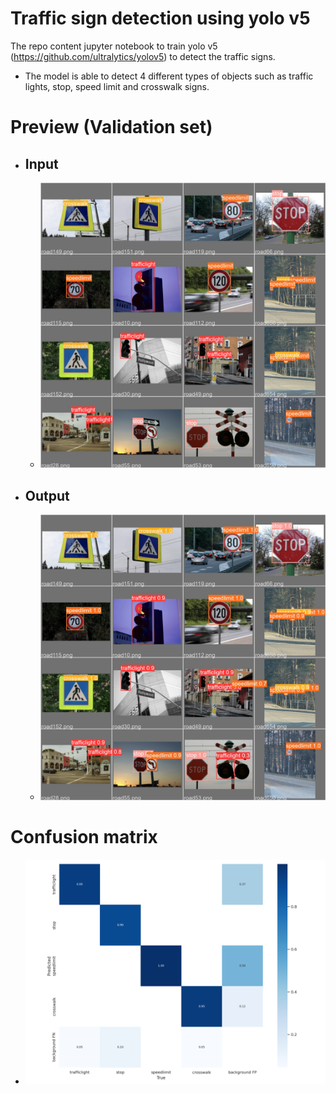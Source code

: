 # Traffic sign detection using yolo v5

The repo content jupyter notebook to train yolo v5 (https://github.com/ultralytics/yolov5) to detect the traffic signs. 
- The model is able to detect 4 different types of objects such as traffic lights, stop, speed limit and crosswalk signs. 

# Preview (Validation set)
- ## Input
  - ![Validation Lable](https://github.com/Anishrkhadka/traffic-sign-detection-using-yolov5/blob/main/yolov5_trained_with_traffic_sign/yolov5_traffic_sign/runs/train/yolo_road_det/val_batch0_labels.jpg)
- ## Output
  - ![Model prediction](https://github.com/Anishrkhadka/traffic-sign-detection-using-yolov5/blob/main/yolov5_trained_with_traffic_sign/yolov5_traffic_sign/runs/train/yolo_road_det/val_batch0_pred.jpg)


# Confusion matrix
- ![Confusion Matrix](
https://github.com/Anishrkhadka/traffic-sign-detection-using-yolov5/blob/main/yolov5_trained_with_traffic_sign/yolov5_traffic_sign/runs/train/yolo_road_det/confusion_matrix.png ) 
